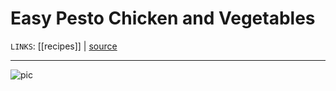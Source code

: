 # Easy Pesto Chicken and Vegetables
`LINKS`: [[recipes]] | [source](https://www.budgetbytes.com/easy-pesto-chicken-and-vegetables/)


---
![pic](https://www.budgetbytes.com/wp-content/uploads/2021/05/Pesto-Chicken-and-Vegetables-V3.jpg)